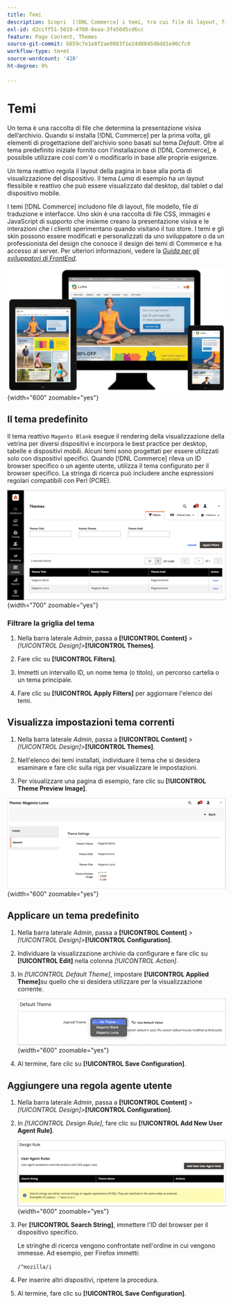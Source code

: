 ```yaml
---
title: Temi
description: Scopri  [!DNL Commerce] i temi, tra cui file di layout, file modello, file di traduzione e interfacce che definiscono l'aspetto del tuo archivio.
exl-id: d2ccff51-5019-4f80-8eaa-3fe50d5cd6cc
feature: Page Content, Themes
source-git-commit: b659c7e1e8f2ae9883f1e24d8045d6dd1e90cfc0
workflow-type: tm+mt
source-wordcount: '428'
ht-degree: 0%

---
```


# Temi

Un tema è una raccolta di file che determina la presentazione visiva dell’archivio. Quando si installa [!DNL Commerce] per la prima volta, gli elementi di progettazione dell&#39;archivio sono basati sul tema _Default_. Oltre al tema predefinito iniziale fornito con l&#39;installazione di [!DNL Commerce], è possibile utilizzare _così com&#39;è_ o modificarlo in base alle proprie esigenze.

Un tema reattivo regola il layout della pagina in base alla porta di visualizzazione del dispositivo. Il tema _Luma_ di esempio ha un layout flessibile e reattivo che può essere visualizzato dal desktop, dal tablet o dal dispositivo mobile.

I temi [!DNL Commerce] includono file di layout, file modello, file di traduzione e interfacce. Uno skin è una raccolta di file CSS, immagini e JavaScript di supporto che insieme creano la presentazione visiva e le interazioni che i clienti sperimentano quando visitano il tuo store. I temi e gli skin possono essere modificati e personalizzati da uno sviluppatore o da un professionista del design che conosce il design dei temi di Commerce e ha accesso al server. Per ulteriori informazioni, vedere la [_Guida per gli sviluppatori di FrontEnd_](https://developer.adobe.com/commerce/frontend-core/guide/themes/).

![Tema Luma](./assets/design-responsive.png){width="600" zoomable="yes"}

## Il tema predefinito

Il tema reattivo `Magento Blank` esegue il rendering della visualizzazione della vetrina per diversi dispositivi e incorpora le best practice per desktop, tabelle e dispositivi mobili. Alcuni temi sono progettati per essere utilizzati solo con dispositivi specifici. Quando [!DNL Commerce] rileva un ID browser specifico o un agente utente, utilizza il tema configurato per il browser specifico. La stringa di ricerca può includere anche espressioni regolari compatibili con Perl (PCRE).

![Temi](./assets/themes.png){width="700" zoomable="yes"}

### Filtrare la griglia del tema

1. Nella barra laterale _Admin_, passa a **[!UICONTROL Content]** > _[!UICONTROL Design]_>**[!UICONTROL Themes]**.

1. Fare clic su **[!UICONTROL Filters]**.

1. Immetti un intervallo ID, un nome tema (o titolo), un percorso cartella o un tema principale.

1. Fare clic su **[!UICONTROL Apply Filters]** per aggiornare l&#39;elenco dei temi.

## Visualizza impostazioni tema correnti

1. Nella barra laterale _Admin_, passa a **[!UICONTROL Content]** > _[!UICONTROL Design]_>**[!UICONTROL Themes]**.

1. Nell&#39;elenco dei temi installati, individuare il tema che si desidera esaminare e fare clic sulla riga per visualizzare le impostazioni.

1. Per visualizzare una pagina di esempio, fare clic su **[!UICONTROL Theme Preview Image]**.

![Anteprima tema](./assets/theme-settings.png){width="600" zoomable="yes"}

## Applicare un tema predefinito

1. Nella barra laterale _Admin_, passa a **[!UICONTROL Content]** > _[!UICONTROL Design]_>**[!UICONTROL Configuration]**.

1. Individuare la visualizzazione archivio da configurare e fare clic su **[!UICONTROL Edit]** nella colonna _[!UICONTROL Action]_.

1. In _[!UICONTROL Default Theme]_, impostare **[!UICONTROL Applied Theme]**&#x200B;su quello che si desidera utilizzare per la visualizzazione corrente.

   ![Tema applicato](./assets/theme-default-apply.png){width="600" zoomable="yes"}

1. Al termine, fare clic su **[!UICONTROL Save Configuration]**.

## Aggiungere una regola agente utente

1. Nella barra laterale _Admin_, passa a **[!UICONTROL Content]** > _[!UICONTROL Design]_>**[!UICONTROL Configuration]**.

1. In _[!UICONTROL Design Rule]_, fare clic su **[!UICONTROL Add New User Agent Rule]**.

   ![Regola di progettazione](./assets/theme-design-rule.png){width="600" zoomable="yes"}

1. Per **[!UICONTROL Search String]**, immettere l&#39;ID del browser per il dispositivo specifico.

   Le stringhe di ricerca vengono confrontate nell&#39;ordine in cui vengono immesse. Ad esempio, per Firefox immetti:

   `/^mozilla/i`

1. Per inserire altri dispositivi, ripetere la procedura.

1. Al termine, fare clic su **[!UICONTROL Save Configuration]**.
